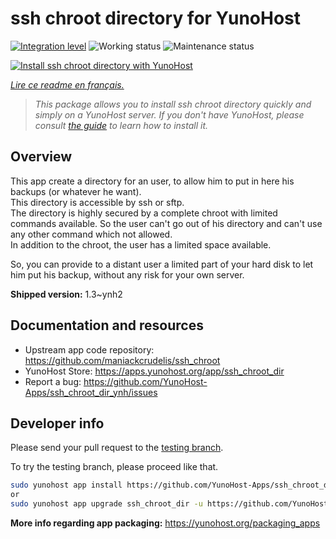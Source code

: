 <!--
N.B.: This README was automatically generated by https://github.com/YunoHost/apps/tree/master/tools/README-generator
It shall NOT be edited by hand.
-->

# ssh chroot directory for YunoHost

[![Integration level](https://dash.yunohost.org/integration/ssh_chroot_dir.svg)](https://dash.yunohost.org/appci/app/ssh_chroot_dir) ![Working status](https://ci-apps.yunohost.org/ci/badges/ssh_chroot_dir.status.svg) ![Maintenance status](https://ci-apps.yunohost.org/ci/badges/ssh_chroot_dir.maintain.svg)

[![Install ssh chroot directory with YunoHost](https://install-app.yunohost.org/install-with-yunohost.svg)](https://install-app.yunohost.org/?app=ssh_chroot_dir)

*[Lire ce readme en français.](./README_fr.md)*

> *This package allows you to install ssh chroot directory quickly and simply on a YunoHost server.
If you don't have YunoHost, please consult [the guide](https://yunohost.org/#/install) to learn how to install it.*

## Overview

This app create a directory for an user, to allow him to put in here his backups (or whatever he want).  
This directory is accessible by ssh or sftp.  
The directory is highly secured by a complete chroot with limited commands available. So the user can't go out of his directory and can't use any other command which not allowed.  
In addition to the chroot, the user has a limited space available.

So, you can provide to a distant user a limited part of your hard disk to let him put his backup, without any risk for your own server.


**Shipped version:** 1.3~ynh2
## Documentation and resources

* Upstream app code repository: <https://github.com/maniackcrudelis/ssh_chroot>
* YunoHost Store: <https://apps.yunohost.org/app/ssh_chroot_dir>
* Report a bug: <https://github.com/YunoHost-Apps/ssh_chroot_dir_ynh/issues>

## Developer info

Please send your pull request to the [testing branch](https://github.com/YunoHost-Apps/ssh_chroot_dir_ynh/tree/testing).

To try the testing branch, please proceed like that.

``` bash
sudo yunohost app install https://github.com/YunoHost-Apps/ssh_chroot_dir_ynh/tree/testing --debug
or
sudo yunohost app upgrade ssh_chroot_dir -u https://github.com/YunoHost-Apps/ssh_chroot_dir_ynh/tree/testing --debug
```

**More info regarding app packaging:** <https://yunohost.org/packaging_apps>
